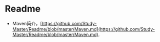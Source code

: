 Readme
======

* Maven简介，[https://github.com/Study-Master/Readme/blob/master/Maven.md](https://github.com/Study-Master/Readme/blob/master/Maven.md).

